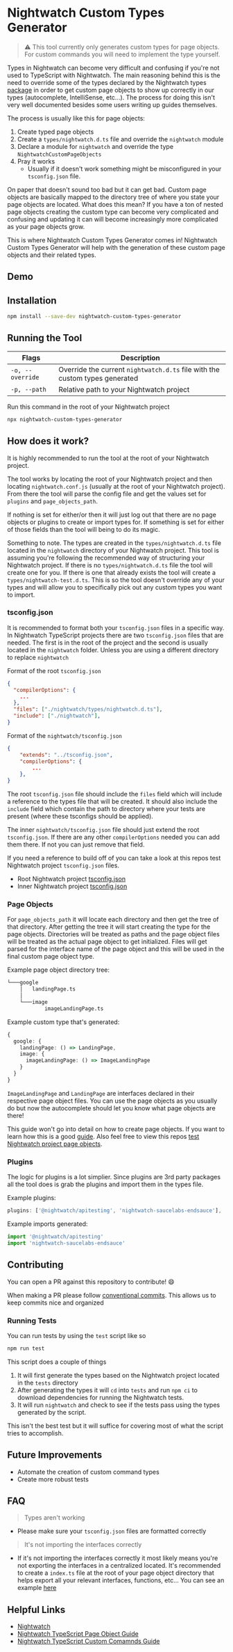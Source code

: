 # Nightwatch Custom Types Generator

> :warning: This tool currently only generates custom types for page objects. For custom commands you will need to implement the type yourself.

Types in Nightwatch can become very difficult and confusing if you're not used to TypeScript with Nightwatch. The main reasoning behind this is the need to override some of the types declared by the Nightwatch types [package](https://www.npmjs.com/package/@types/nightwatch) in order to get custom page objects to show up correctly in our types (autocomplete, IntelliSense, etc...). The process for doing this isn't very well documented besides some users writing up guides themselves.

The process is usually like this for page objects:

1. Create typed page objects
2. Create a `types/nightwatch.d.ts` file and override the `nightwatch` module
3. Declare a module for `nightwatch` and override the type `NightwatchCustomPageObjects`
4. Pray it works
    - Usually if it doesn't work something might be misconfigured in your `tsconfig.json` file.

On paper that doesn't sound too bad but it can get bad. Custom page objects are basically mapped to the directory tree of where you state your page objects are located. What does this mean? If you have a ton of nested page objects creating the custom type can become very complicated and confusing and updating it can will become increasingly more complicated as your page objects grow.

This is where Nightwatch Custom Types Generator comes in! Nightwatch Custom Types Generator will help with the generation of these custom page objects and their related types. 

## Demo

## Installation

```sh
npm install --save-dev nightwatch-custom-types-generator
```

## Running the Tool

| Flags | Description |
| - | - |
| `-o, --override` | Override the current `nightwatch.d.ts` file with the custom types generated |
| `-p, --path` | Relative path to your Nightwatch project |


Run this command in the root of your Nightwatch project

```sh
npx nightwatch-custom-types-generator
```

## How does it work?

It is highly recommended to run the tool at the root of your Nightwatch project.

The tool works by locating the root of your Nightwatch project and then locating `nightwatch.conf.js` (usually at the root of your Nightwatch project). From there the tool will parse the config file and get the values set for `plugins` and `page_objects_path`. 

If nothing is set for either/or then it will just log out that there are no page objects or plugins to create or import types for. If something is set for either of those fields than the tool will being to do its magic. 

Something to note. The types are created in the `types/nightwatch.d.ts` file located in the `nightwatch` directory of your Nightwatch project. This tool is assuming you're following the recommended way of structuring your Nightwatch project. If there is no `types/nightwatch.d.ts` file the tool will create one for you. If there is one that already exists the tool will create a `types/nightwatch-test.d.ts`. This is so the tool doesn't override any of your types and will allow you to specifically pick out any custom types you want to import.

### tsconfig.json

It is recommended to format both your `tsconfig.json` files in a specific way. In Nightwatch TypeScript projects there are two `tsconfig.json` files that are needed. The first is in the root of the project and the second is usually located in the `nightwatch` folder. Unless you are using a different directory to replace `nightwatch`

Format of the root `tsconfig.json`

```json
{
  "compilerOptions": {
    ...
  },
  "files": ["./nightwatch/types/nightwatch.d.ts"],
  "include": ["./nightwatch"],
}
```

Format of the `nightwatch/tsconfig.json`

```json
{
    "extends": "../tsconfig.json",
    "compilerOptions": {
        ...
    },
}
```

The root `tsconfig.json` file should include the `files` field which will include a reference to the types file that will be created. It should also include the `include` field which contain the path to directory where your tests are present (where these tsconfigs should be applied).

The inner `nightwatch/tsconfig.json` file should just extend the root `tsconfig.json`. If there are any other `compilerOptions` needed you can add them there. If not you can just remove that field.

If you need a reference to build off of you can take a look at this repos test Nightwatch project `tsconfig.json` files. 

- Root Nightwatch project [tsconfig.json](./tests/tsconfig.json)
- Inner Nightwatch project [tsconfig.json](./tests/nightwatch/tsconfig.json)

### Page Objects

For `page_objects_path` it will locate each directory and then get the tree of that directory. After getting the tree it will start creating the type for the page objects. Directories will be treated as paths and the page object files will be treated as the actual page object to get initialized. Files will get parsed for the interface name of the page object and this will be used in the final custom page object type. 

Example page object directory tree:

```sh
└───google
    │   landingPage.ts
    │
    └───image
            imageLandingPage.ts
```

Example custom type that's generated:

```ts
{
  google: {
    landingPage: () => LandingPage,
    image: {
      imageLandingPage: () => ImageLandingPage
    }
  }
}
```

`ImageLandingPage` and `LandingPage` are interfaces declared in their respective page object files. You can use the page objects as you usually do but now the autocomplete should let you know what page objects are there!

This guide won't go into detail on how to create page objects. If you want to learn how this is a good [guide](https://www.davidmello.com/using-nightwatch-with-typescript). Also feel free to view this repos [test Nightwatch project page objects](./tests/nightwatch/page-objects).

### Plugins

The logic for plugins is a lot simplier. Since plugins are 3rd party packages all the tool does is grab the plugins and import them in the types file.

Example plugins:

```js
plugins: ['@nightwatch/apitesting', 'nightwatch-saucelabs-endsauce'],
```

Example imports generated:

```ts
import '@nightwatch/apitesting'
import 'nightwatch-saucelabs-endsauce'
```

## Contributing

You can open a PR against this repository to contribute! :smile:

When making a PR please follow [conventional commits](https://www.conventionalcommits.org/en/v1.0.0/). This allows us to keep commits nice and organized

### Running Tests

You can run tests by using the `test` script like so

```sh
npm run test
```

This script does a couple of things

1. It will first generate the types based on the Nightwatch project located in the `tests` directory
2. After generating the types it will `cd` into `tests` and run `npm ci` to download dependencies for running the Nightwatch tests.
3. It will run `nightwatch` and check to see if the tests pass using the types generated by the script.

This isn't the best test but it will suffice for covering most of what the script tries to accomplish.

## Future Improvements

- Automate the creation of custom command types
- Create more robust tests

## FAQ

> Types aren't working

- Please make sure your `tsconfig.json` files are formatted correctly

> It's not importing the interfaces correctly

- If it's not importing the interfaces correctly it most likely means you're not exporting the interfaces in a centralized located. It's recommended to create a `index.ts` file at the root of your page object directory that helps export all your relevant interfaces, functions, etc... You can see an example [here](./tests/nightwatch/page-objects/index.ts)

## Helpful Links

- [Nightwatch](https://nightwatchjs.org/)
- [Nightwatch TypeScript Page Object Guide](https://www.davidmello.com/using-nightwatch-with-typescript/)
- [Nightwatch TypeScript Custom Comamnds Guide](https://www.davidmello.com/nightwatch-typescript-custom-command-extensibility/)